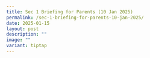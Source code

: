 ```yaml
---
title: Sec 1 Briefing for Parents (10 Jan 2025)
permalink: /sec-1-briefing-for-parents-10-jan-2025/
date: 2025-01-15
layout: post
description: ""
image: ""
variant: tiptap
---
```

